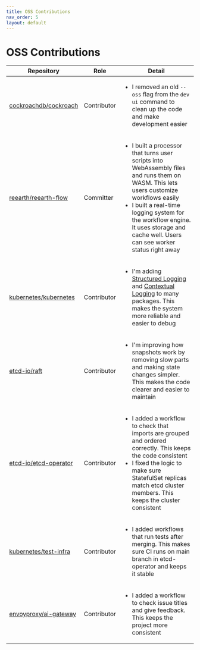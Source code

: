 ```yaml
---
title: OSS Contributions
nav_order: 5
layout: default
---
```


# OSS Contributions

<table>
  <thead>
    <tr>
      <th>Repository</th>
      <th>Role</th>
      <th>Detail</th>
    </tr>
  </thead>
  <tbody>
    <tr>
      <td><a href="https://github.com/cockroachdb/cockroach">cockroachdb/cockroach</a></td>
      <td>Contributor</td>
      <td>
        <ul>
          <li>I removed an old <code>--oss</code> flag from the <code>dev ui</code> command to clean up the code and make development easier</li>
        </ul>
      </td>
    </tr>
    <tr>
      <td><a href="https://github.com/reearth/reearth-flow">reearth/reearth-flow</a></td>
      <td>Committer</td>
      <td>
        <ul>
          <li>I built a processor that turns user scripts into WebAssembly files and runs them on WASM. This lets users customize workflows easily</li>
          <li>I built a real-time logging system for the workflow engine. It uses storage and cache well. Users can see worker status right away</li>
        </ul>
      </td>
    </tr>
    <tr>
      <td><a href="https://github.com/kubernetes/kubernetes">kubernetes/kubernetes</a></td>
      <td>Contributor</td>
      <td>
        <ul>
          <li>I'm adding <a href="https://github.com/kubernetes/enhancements/tree/master/keps/sig-instrumentation/1602-structured-logging">Structured Logging</a> and <a href="https://github.com/kubernetes/enhancements/tree/master/keps/sig-instrumentation/3077-contextual-logging">Contextual Logging</a> to many packages. This makes the system more reliable and easier to debug</li>
        </ul>
      </td>
    </tr>
    <tr>
      <td><a href="https://github.com/etcd-io/raft">etcd-io/raft</a></td>
      <td>Contributor</td>
      <td>
        <ul>
          <li>I'm improving how snapshots work by removing slow parts and making state changes simpler. This makes the code clearer and easier to maintain</li>
        </ul>
      </td>
    </tr>
    <tr>
      <td><a href="https://github.com/etcd-io/etcd-operator">etcd-io/etcd-operator</a></td>
      <td>Contributor</td>
      <td>
        <ul>
          <li>I added a workflow to check that imports are grouped and ordered correctly. This keeps the code consistent</li>
          <li>I fixed the logic to make sure StatefulSet replicas match etcd cluster members. This keeps the cluster consistent</li>
        </ul>
      </td>
    </tr>
    <tr>
      <td><a href="https://github.com/kubernetes/test-infra">kubernetes/test-infra</a></td>
      <td>Contributor</td>
      <td>
        <ul>
          <li>I added workflows that run tests after merging. This makes sure CI runs on main branch in etcd-operator and keeps it stable</li>
        </ul>
      </td>
    </tr>
    <tr>
      <td><a href="https://github.com/envoyproxy/ai-gateway">envoyproxy/ai-gateway</a></td>
      <td>Contributor</td>
      <td>
        <ul>
          <li>I added a workflow to check issue titles and give feedback. This keeps the project more consistent</li>
        </ul>
      </td>
    </tr>
  </tbody>
</table> 